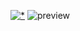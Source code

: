 [![*](https://appmaster.io/api/_files/PqV7MuNwv89GrZvBd4LNNK/download/)](https://github.com/ngohuutuan221020)
![preview](https://codestar.vn/wp-content/uploads/2020/12/API-Testing.png)
